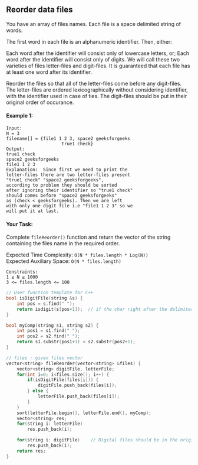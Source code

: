 ## Reorder data files

You have an array of files names. Each file is a space delimited string of words.

The first word in each file is an alphanumeric identifier. Then, either:

Each word after the identifier will consist only of lowercase letters, or;
Each word after the identifier will consist only of digits.
We will call these two varieties of files letter-files and digit-files. It is guaranteed that each file has at least one word after its identifier.

Reorder the files so that all of the letter-files come before any digit-files. The letter-files are ordered lexicographically without considering identifier, with the identifier used in case of ties. The digit-files should be put in their original order of occurance.

#### Example 1:

```
Input:
N = 3
filename[] = {file1 1 2 3, space2 geeksforgeeks
                     true1 check}
Output:
true1 check
space2 geeksforgeeks
file1 1 2 3
Explanation:  Since first we need to print the
letter-files there are two letter-files present
"true1 check" "space2 geeksforgeeks",
according to problem they should be sorted
after ignoring their identifier so "true1 check"
should comes before "space2 geeksforgeeks"
as (check < geeksforgeeks). Then we are left
with only one digit file i.e "file1 1 2 3" so we
will put it at last.
```

#### Your Task:

Complete `fileReorder()` function and return the vector of the string containing the files name in the required order.

Expected Time Complexity: `O(N * files.length * Log(N))`  
Expected Auxiliary Space: `O(N * files.length)`

```
Constraints:
1 ≤ N ≤ 1000
3 <= files.length <= 100
```

```c++
// User function template for C++
bool isDigitFile(string &s) {
    int pos = s.find(" ");
    return isdigit(s[pos+1]);  // if the char right after the delimiter is digit
}

bool myComp(string s1, string s2) {
    int pos1 = s1.find(" ");
    int pos2 = s2.find(" ");
    return s1.substr(pos1+1) < s2.substr(pos2+1);
}

// files : given files vector
vector<string> fileReorder(vector<string> &files) {
    vector<string> digitFile, letterFile;
    for(int i=0; i<files.size(); i++) {
        if(isDigitFile(files[i])) {
            digitFile.push_back(files[i]);
        } else {
            letterFile.push_back(files[i]);
        }
    }
    sort(letterFile.begin(), letterFile.end(), myComp);
    vector<string> res;
    for(string i: letterFile)
        res.push_back(i);

    for(string i: digitFile)    // Digital files should be in the original order.
        res.push_back(i);
    return res;
}
```

